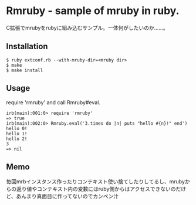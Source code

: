 # Rmruby - sample of mruby in ruby.

C拡張でmrubyをrubyに組み込むサンプル。一体何がしたいのか……。

## Installation

    $ ruby extconf.rb --with-mruby-dir=<mruby dir>
    $ make
    $ make install

## Usage

require 'rmruby' and call Rmruby#eval.

    irb(main):001:0> require 'rmruby'
    => true
    irb(main):002:0> Rmruby.eval('3.times do |n| puts "hello #{n}!" end')
    hello 0!
    hello 1!
    hello 2!
    3
    => nil

## Memo

毎回mrbインスタンス作ったりコンテキスト使い捨てしたりしてるし、mrubyからの返り値やコンテキスト内の変数にはruby側からはアクセスできないのだけど、あんまり真面目に作ってないのでカンベン汁

